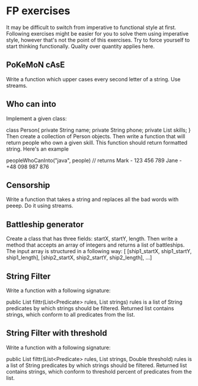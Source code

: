 # FP exercises

It may be difficult to switch from imperative to functional style at first. Following exercises might be easier for you to solve them using imperative style, however that's not the point of this exercises. Try to force yourself to start thinking functionally. Quality over quantity applies here.

## PoKeMoN cAsE
Write a function which upper cases every second letter of a string. Use streams.

## Who can into
Implement a given class:

class Person{
    private String name;
    private String phone;
    private List<String> skills;
}
Then create a collection of Person objects. Then write a function that will return people who own a given skill. This function should return formatted string. Here's an example

peopleWhoCanInto("java", people)
// returns
Mark - 123 456 789
Jane - +48 098 987 876

## Censorship
Write a function that takes a string and replaces all the bad words with peeep. Do it using streams.

## Battleship generator
Create a class that has three fields: startX, startY, length. Then write a method that accepts an array of integers and returns a list of battleships. The input array is structured in a following way: [ [ship1_startX, ship1_startY, ship1_length], [ship2_startX, ship2_startY, ship2_length], ...]

## String Filter
Write a function with a following signature:

public List<String> filttr(List<Predicate<String>> rules, List<String> strings)
rules is a list of String predicates by which strings should be filtered. Returned list contains strings, which conform to all predicates from the list.

## String Filter with threshold
Write a function with a following signature:

public List<String> filttr(List<Predicate<String>> rules, List<String> strings, Double threshold)
rules is a list of String predicates by which strings should be filtered. Returned list contains strings, which conform to threshold percent of predicates from the list.


